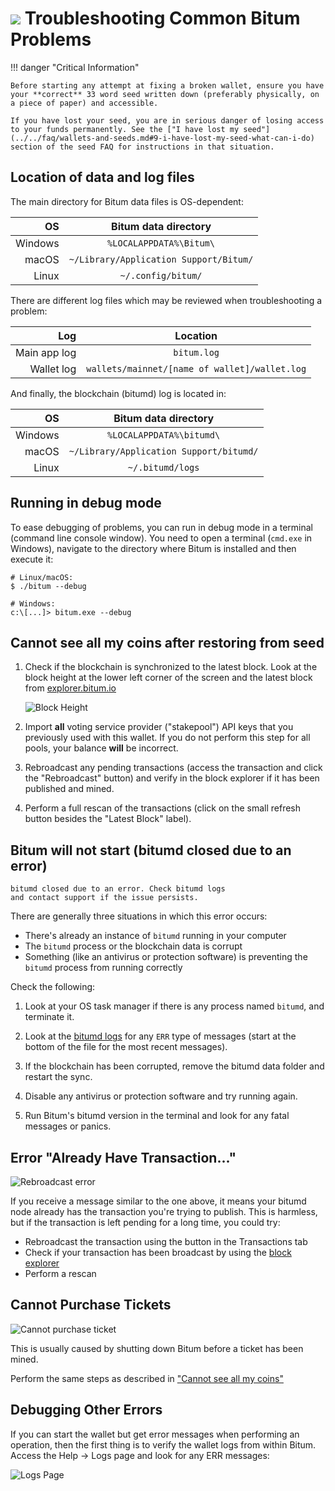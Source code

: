 # <img class="bitum-icon" src="/img/bitum-icons/Wallet.svg" /> Troubleshooting Common Bitum Problems

!!! danger "Critical Information"

    Before starting any attempt at fixing a broken wallet, ensure you have your **correct** 33 word seed written down (preferably physically, on a piece of paper) and accessible.

    If you have lost your seed, you are in serious danger of losing access to your funds permanently. See the ["I have lost my seed"](../../faq/wallets-and-seeds.md#9-i-have-lost-my-seed-what-can-i-do) section of the seed FAQ for instructions in that situation.

## Location of data and log files

The main directory for Bitum data files is OS-dependent:

| OS      | Bitum data directory                   |
| -------:|:-------------------------------------------:|
| Windows | `%LOCALAPPDATA%\Bitum\`                |
| macOS   | `~/Library/Application Support/Bitum/` |
| Linux   | `~/.config/bitum/`                     |

There are different log files which may be reviewed when troubleshooting a problem:

| Log          | Location                                      |
| ------------:|:---------------------------------------------:|
| Main app log | `bitum.log`                              |
| Wallet log   | `wallets/mainnet/[name of wallet]/wallet.log` |

And finally, the blockchain (bitumd) log is located in:

| OS      | Bitum data directory                   |
| -------:|:-------------------------------------------:|
| Windows | `%LOCALAPPDATA%\bitumd\`                      |
| macOS   | `~/Library/Application Support/bitumd/`       |
| Linux   | `~/.bitumd/logs`                              |

## Running in debug mode

To ease debugging of problems, you can run in debug mode in a terminal (command line console window). You need to open a terminal (`cmd.exe` in Windows), navigate to the directory where Bitum is installed and then execute it:

```no-highlight
# Linux/macOS:
$ ./bitum --debug

# Windows:
c:\[...]> bitum.exe --debug
```

## Cannot see all my coins after restoring from seed

1. Check if the blockchain is synchronized to the latest block. Look at the block height at the lower left corner of the screen and the latest block from [explorer.bitum.io](https://explorer.bitum.io)

    ![Block Height](/img/bitum/troubleshooting/blockheight.png)

1. Import **all** voting service provider ("stakepool") API keys that you previously used with this wallet. If you do not perform this step for all pools, your balance **will** be incorrect.

1. Rebroadcast any pending transactions (access the transaction and click the "Rebroadcast" button) and verify in the block explorer if it has been published and mined.

1. Perform a full rescan of the transactions (click on the small refresh button besides the "Latest Block" label).

## Bitum will not start (bitumd closed due to an error)

```no-highlight
bitumd closed due to an error. Check bitumd logs
and contact support if the issue persists.
```

There are generally three situations in which this error occurs:

- There's already an instance of `bitumd` running in your computer
- The `bitumd` process or the blockchain data is corrupt
- Something (like an antivirus or protection software) is preventing the `bitumd` process from running correctly

Check the following:

1. Look at your OS task manager if there is any process named `bitumd`, and terminate it.

1. Look at the [bitumd logs](#location-of-data-and-log-files) for any `ERR` type of messages (start at the bottom of the file for the most recent messages).

1. If the blockchain has been corrupted, remove the bitumd data folder and restart the sync.

1. Disable any antivirus or protection software and try running again.

1. Run Bitum's bitumd version in the terminal and look for any fatal messages or panics.

## Error "Already Have Transaction..."

![Rebroadcast error](/img/bitum/troubleshooting/rebroadcast.png)

If you receive a message similar to the one above, it means your bitumd node already has the transaction you're trying to publish. This is harmless, but if the transaction is left pending for a long time, you could try:

- Rebroadcast the transaction using the button in the Transactions tab
- Check if your transaction has been broadcast by using the [block explorer](https://explorer.bitum.io/)  
- Perform a rescan

## Cannot Purchase Tickets

![Cannot purchase ticket](/img/bitum/troubleshooting/purchaseticket.png)

This is usually caused by shutting down Bitum before a ticket has been mined.

Perform the same steps as described in ["Cannot see all my coins"](#cannot-see-all-my-coins-after-restoring-from-seed)

## Debugging Other Errors

If you can start the wallet but get error messages when performing an operation, then the first thing is to verify the wallet logs from within Bitum. Access the Help -> Logs page and look for any ERR messages:

![Logs Page](/img/bitum/troubleshooting/logs.png)
